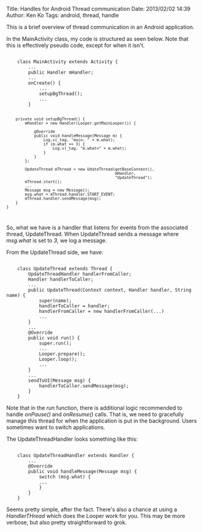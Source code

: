 Title: Handles for Android Thread communication
Date: 2013/02/02 14:39
Author: Ken Ko
Tags: android, thread, handle

This is a brief overview of thread communication in an Android 
application. 

In the MainActivity class, my code is structured as seen below.
Note that this is effectively pseudo code, except for when it isn't.

<code>
    class MainActivity extends Activity {
        ...
        public Handler mHandler;
        ...
        onCreate() {
            ...
            setupBgThread();
            ...
        }

        private void setupBgThread() {
            mHandler = new Handler(Looper.getMainLooper()) {

                @Override
                public void handleMessage(Message m) {
                    Log.v(_tag, "main: " + m.what);
                    if (m.what == 3) {
                        Log.v(_tag, "m.what=" + m.what);
                    }
                }
            };

            UpdateThread mThread = new UdateThread(getBaseContext(), 
                                                   mHandler,
                                                   "UpdateThread");
            mThread.start();
            ...
            Message msg = new Message();
            msg.what = mThread.handler.START_EVENT;
            mThread.handler.sendMessage(msg);
        }
    }
</code>

So, what we have is a handler that listens for events from the associated
thread, UpdateThread. When UpdateThread sends a message where _msg.what_
is set to _3_, we log a message. 

From the UpdateThread side, we have:

<code>
    class UpdateThread extends Thread {
        UpdateThreadHandler handlerFromCaller;
        Handler handlerToCaller;
        ...
        public UpdateThread(Context context, Handler handler, String name) {
            super(name);
            handlerToCaller = handler;
            handlerFromCaller = new handlerFromCaller(...)
            ...
        }
        ...
        @Override
        public void run() {
            super.run();
            ... 
            Looper.prepare();
            Looper.loop();
            ...
        }
        ...
        sendToUI(Message msg) {
            handlerToCaller.sendMessage(msg);
        }
    }
</code>

Note that in the _run_ function, there is additional logic recommended
to handle _onPause()_ and _onResume()_ calls. That is, we need to 
gracefully manage this thread for when the application is put in the
background. Users sometimes want to switch applications. 

The UpdateThreadHandler looks something like this: 

<code>
    class UpdateThreadHandler extends Handler {
        ...
        @Override
        public void handleMessage(Message msg) {
            switch (msg.what) {
            ...
            }
        }
    }
</code>

Seems pretty simple, after the fact. There's also a chance at using
a _HandlerTHread_ which does the Looper work for you. This may be
more verbose, but also pretty straightforward to grok. 
